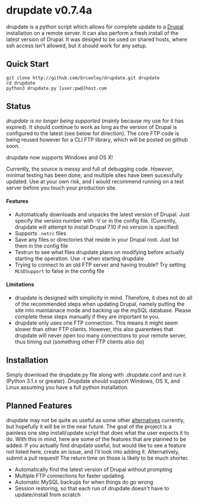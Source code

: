 # drupdate v0.7.4a #

drupdate is a python script which allows for complete update to a [Drupal](http://www.drupal.org) installation on a remote server.  It can also perform a fresh install of the latest version of Drupal.  It was desiged to be used on shared hosts, where ssh access isn't allowed, but it should work for any setup.

## Quick Start ##

    git clone http://github.com/brcooley/drupdate.git drupdate
    cd drupdate
    python3 drupdate.py [user:pw@]host.com

## Status ##

*drupdate is no longer being supported* (mainly because my use for it has expired).  It should continue to work as long as the version of Drupal is configured to the latest (see below for direction).  The core FTP code is being reused however for a CLI FTP library, which will be posted on github soon.

drupdate now supports Windows and OS X!

Currently, the source is messy and full of debugging code.  _However_, minimal testing has been done, and multiple sites have been sucessfully updated.  Use at your own risk, and I would recommend running on a test server before you touch your production site.

#### Features ####

 + Automatically downloads and unpacks the latest version of Drupal.  Just specify the version number with -V or in the config file.  (Currently, drupdate will attempt to install Drupal 7.10 if no version is specified)
 + Supports `.netrc` files
 + Save any files or directories that reside in your Drupal root.  Just list them in the config file
 + Testrun to see what files drupdate plans on modifying before actually starting the operation.  Use -t when starting drupdate
 + Trying to connect to an old FTP server and having trouble?  Try setting `MLSDSupport` to false in the config file

#### Limitations ####

 + drupdate is designed with simplicity in mind.  Therefore, it does not do all of the recommended steps when updating Drupal, namely putting the site into maintainace mode and backing up the mySQL database.  Please complete these steps manually if they are important to you.
 + drupdate only uses one FTP connection.  This means it might seem slower than other FTP clients.  However, this also guarentees that drupdate will never open too many connections to your remote server, thus timing out (something other FTP clients _also_ do)

## Installation ##

Simply download the drupdate.py file along with .drupdate.conf and run it (Python 3.1.x or greater).  Drupdate should support Windows, OS X, and Linux assuming you have a full python installation.

## Planned Features ##

drupdate may not be quite as useful as some other [alternatives](http://drush.ws) currently, but hopefully it will be in the near future.  The goal of the project is a painless one step install/update script that does what the user expects it to do.  With this in mind, here are some of the features that are planned to be added.  If you actually find drupdate useful, but would like to see a feature not listed here, create an issue, and I'll look into adding it.  Alternatively, submit a pull request!  The return time on those is likely to be much shorter.

+ Automatically find the latest version of Drupal without prompting
+ Multiple FTP connections for faster updating.
+ Automatic MySQL backups for when things do go wrong
+ Session restoring, so that each run of drupdate doesn't have to update/install from scratch
